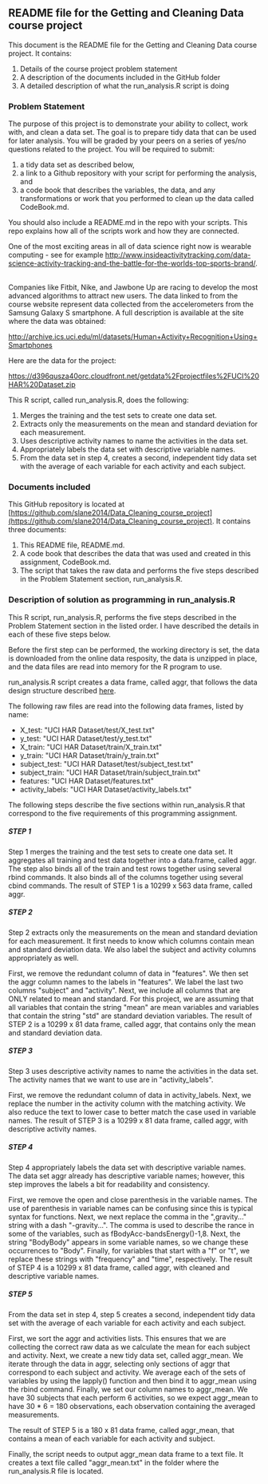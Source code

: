 ## README file for the Getting and Cleaning Data course project

This document is the README file for the Getting and Cleaning Data course project. It 
contains:
<ol><li>Details of the course project problem statement</li>
<li>A description of the documents included in the GitHub folder</li>
<li>A detailed description of what the run_analysis.R script is doing</li>
</ol>

### Problem Statement

The purpose of this project is to demonstrate your ability to collect, work with, and 
clean a data set. The goal is to prepare tidy data that can be used for later analysis. 
You will be graded by your peers on a series of yes/no questions related to the project. 
You will be required to submit:
<ol><li>a tidy data set as described below,</li>
<li>a link to a Github repository with your script for performing the analysis, and </li>
<li>a code book that describes the variables, the data, and any transformations or work that you performed to 
clean up the data called CodeBook.md. </li></ol>
You should also include a README.md in the repo 
with your scripts. This repo explains how all of the scripts work and how they are 
connected. 


One of the most exciting areas in all of data science right now is wearable 
computing - see for example
http://www.insideactivitytracking.com/data-science-activity-tracking-and-the-battle-for-the-worlds-top-sports-brand/. 

<br>
Companies like Fitbit, Nike, and Jawbone Up 
are racing to develop the most advanced algorithms to attract new users. The data linked 
to from the course website represent data collected from the accelerometers from the 
Samsung Galaxy S smartphone. A full description is available at the site where the data 
was obtained: 

http://archive.ics.uci.edu/ml/datasets/Human+Activity+Recognition+Using+Smartphones 


Here are the data for the project: 

https://d396qusza40orc.cloudfront.net/getdata%2Fprojectfiles%2FUCI%20HAR%20Dataset.zip
 
 
This R script, called run_analysis.R, does the following:
<ol><li>Merges the training and the test sets to create one data set.</li>
<li>Extracts only the measurements on the mean and standard deviation for each measurement. </li>
<li>Uses descriptive activity names to name the activities in the data set.</li>
<li>Appropriately labels the data set with descriptive variable names. </li>
<li>From the data set in step 4, creates a second, independent tidy data set with the 
   average of each variable for each activity and each subject.</li>
</ol>

### Documents included

This GitHub repository is located at [https://github.com/slane2014/Data_Cleaning_course_project](https://github.com/slane2014/Data_Cleaning_course_project).
It contains three documents:
<ol><li>This README file, README.md.</li>
<li>A code book that describes the data that was used and created in this assignment, CodeBook.md.</li>
<li>The script that takes the raw data and performs the five steps described in
the Problem Statement section, run_analysis.R. </li>
</ol>

### Description of solution as programming in run_analysis.R

This R script, run_analysis.R, performs the five steps described in the Problem Statement
section in the listed order. I have described the details in each of these five steps 
below.

Before the first step can be performed, the working directory is set, the data is 
downloaded from the online data resposity, the data is unzipped in place, and the data
files are read into memory for the R program to use.

run_analysis.R script creates a data frame, called aggr, that follows the data design
structure described [here](https://class.coursera.org/getdata-009/forum/thread?thread_id=58#comment-369).
        
The following raw files are read into the following data frames, listed by name:         
<ul><li>X_test: "UCI HAR Dataset/test/X_test.txt"</li>
<li>y_test: "UCI HAR Dataset/test/y_test.txt"</li>
<li>X_train: "UCI HAR Dataset/train/X_train.txt"</li>
<li>y_train: "UCI HAR Dataset/train/y_train.txt"</li>
<li>subject_test: "UCI HAR Dataset/test/subject_test.txt"</li>
<li>subject_train: "UCI HAR Dataset/train/subject_train.txt"</li>
<li>features: "UCI HAR Dataset/features.txt"</li>
<li>activity_labels: "UCI HAR Dataset/activity_labels.txt"</li>
</ul>

The following steps describe the five sections within run_analysis.R that correspond to the
five requirements of this programming assignment.

##### STEP 1
Step 1 merges the training and the test sets to create one data set. It aggregates all 
training and test data together into a data.frame, called aggr. The step also binds all 
of the train and test rows together using several rbind commands. It also binds all of 
the columns together using several cbind commands. The result of STEP 1 is a 10299 x 563 
data frame, called aggr.

##### STEP 2
Step 2 extracts only the measurements on the mean and standard deviation for each 
measurement. It first needs to know which columns contain mean and standard deviation
data.  We also label the subject and activity columns appropriately as well.
    
First, we remove the redundant column of data in "features". We then set the aggr column 
names to the labels in "features". We label the last two columns "subject" and "activity".
Next, we include all columns that are ONLY related to mean and standard. For this project, 
we are assuming that all variables that contain the string "mean" are mean variables and 
variables that contain the string "std" are standard deviation variables. The result of 
STEP 2 is a 10299 x 81 data frame, called aggr, that contains only the mean and standard 
deviation data.
    
##### STEP 3
Step 3 uses descriptive activity names to name the activities in the data set. The activity 
names that we want to use are in "activity_labels". 

First, we remove the redundant column of data in activity_labels. Next, we replace the 
number in the activity column with the matching activity. We also reduce the text to lower 
case to better match the case used in variable names. The result of STEP 3 is a 10299 x 81 
data frame, called aggr, with descriptive activity names.
    
##### STEP 4
Step 4 appropriately labels the data set with descriptive variable names.  The data set 
aggr already has descriptive variable names; however, this step improves the labels a bit 
for readability and consistency.

First, we remove the open and close parenthesis in the variable names. The use of 
parenthesis in variable names can be confusing since this is typical syntax for functions.
Next, we next replace the comma in the ",gravity..." string with a dash "-gravity...". The 
comma is used to describe the rance in some of the variables, such 
as fBodyAcc-bandsEnergy()-1,8. Next, the string "BodyBody" appears in some variable names, 
so we change these occurrences to "Body". Finally, for variables that start with a "f" or
"t", we replace these strings with "frequency" and "time", respectively. The result of STEP 4 
is a 10299 x 81 data frame, called aggr, with cleaned and descriptive variable names.     
    
##### STEP 5
From the data set in step 4, step 5 creates a second, independent tidy data 
set with the average of each variable for each activity and each subject.
    
First, we sort the aggr and activities lists. This ensures that we are collecting the 
correct raw data as we calculate the mean for each subject and activity. Next, we create 
a new tidy data set, called aggr_mean. We iterate through the data in aggr, selecting only
sections of aggr that correspond to each subject and activity. We average each of the sets of
variables by using the lapply() function and then bind it to aggr_mean using the rbind
command. Finally, we set our column names to aggr_mean. We have 30 subjects that each
perform 6 activities, so we expect aggr_mean to have 30 * 6 = 180 observations, each
observation containing the averaged measurements.
    
The result of STEP 5 is a 180 x 81 data frame, called aggr_mean, that contains
a mean of each variable for each activity and subject.

Finally, the script needs to output aggr_mean data frame to a text file. It creates a 
text file called "aggr_mean.txt" in the folder where the run_analysis.R file is located.


